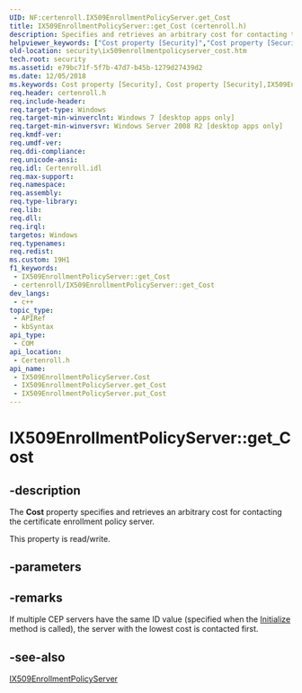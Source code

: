 ```yaml
---
UID: NF:certenroll.IX509EnrollmentPolicyServer.get_Cost
title: IX509EnrollmentPolicyServer::get_Cost (certenroll.h)
description: Specifies and retrieves an arbitrary cost for contacting the certificate enrollment policy server.
helpviewer_keywords: ["Cost property [Security]","Cost property [Security]","IX509EnrollmentPolicyServer interface","IX509EnrollmentPolicyServer interface [Security]","Cost property","IX509EnrollmentPolicyServer.Cost","IX509EnrollmentPolicyServer.get_Cost","IX509EnrollmentPolicyServer::Cost","IX509EnrollmentPolicyServer::get_Cost","IX509EnrollmentPolicyServer::put_Cost","certenroll/IX509EnrollmentPolicyServer::Cost","certenroll/IX509EnrollmentPolicyServer::get_Cost","certenroll/IX509EnrollmentPolicyServer::put_Cost","get_Cost","security.ix509enrollmentpolicyserver_cost"]
old-location: security\ix509enrollmentpolicyserver_cost.htm
tech.root: security
ms.assetid: e79bc71f-5f7b-47d7-b45b-1279d27439d2
ms.date: 12/05/2018
ms.keywords: Cost property [Security], Cost property [Security],IX509EnrollmentPolicyServer interface, IX509EnrollmentPolicyServer interface [Security],Cost property, IX509EnrollmentPolicyServer.Cost, IX509EnrollmentPolicyServer.get_Cost, IX509EnrollmentPolicyServer::Cost, IX509EnrollmentPolicyServer::get_Cost, IX509EnrollmentPolicyServer::put_Cost, certenroll/IX509EnrollmentPolicyServer::Cost, certenroll/IX509EnrollmentPolicyServer::get_Cost, certenroll/IX509EnrollmentPolicyServer::put_Cost, get_Cost, security.ix509enrollmentpolicyserver_cost
req.header: certenroll.h
req.include-header: 
req.target-type: Windows
req.target-min-winverclnt: Windows 7 [desktop apps only]
req.target-min-winversvr: Windows Server 2008 R2 [desktop apps only]
req.kmdf-ver: 
req.umdf-ver: 
req.ddi-compliance: 
req.unicode-ansi: 
req.idl: Certenroll.idl
req.max-support: 
req.namespace: 
req.assembly: 
req.type-library: 
req.lib: 
req.dll: 
req.irql: 
targetos: Windows
req.typenames: 
req.redist: 
ms.custom: 19H1
f1_keywords:
 - IX509EnrollmentPolicyServer::get_Cost
 - certenroll/IX509EnrollmentPolicyServer::get_Cost
dev_langs:
 - c++
topic_type:
 - APIRef
 - kbSyntax
api_type:
 - COM
api_location:
 - Certenroll.h
api_name:
 - IX509EnrollmentPolicyServer.Cost
 - IX509EnrollmentPolicyServer.get_Cost
 - IX509EnrollmentPolicyServer.put_Cost
---
```


# IX509EnrollmentPolicyServer::get_Cost


## -description

The <b>Cost</b> property specifies and retrieves an arbitrary  cost for contacting the certificate enrollment policy server.

This property is read/write.

## -parameters

## -remarks

If multiple CEP servers have the same ID value (specified when the <a href="https://docs.microsoft.com/windows/desktop/api/certenroll/nf-certenroll-ix509enrollmentpolicyserver-initialize">Initialize</a> method is called), the server with the lowest cost is contacted first.

## -see-also

<a href="https://docs.microsoft.com/windows/desktop/api/certenroll/nn-certenroll-ix509enrollmentpolicyserver">IX509EnrollmentPolicyServer</a>

